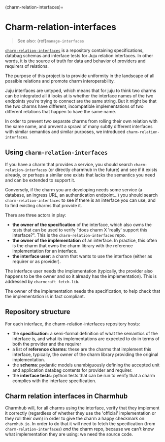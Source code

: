 (charm-relation-interfaces)=
# Charm-relation-interfaces

> See also: {ref}`manage-interfaces`

[`charm-relation-interfaces`](https://github.com/canonical/charm-relation-interfaces) is a repository containing specifications, databag schemas and interface tests for Juju relation interfaces. In other words, it is the source of truth for data and behavior of providers and requirers of relations.

The purpose of this project is to provide uniformity in the landscape of all possible relations and promote charm interoperability.

Juju interfaces are untyped, which means that for juju to think two charms can be integrated all it looks at is whether the interface names of the two endpoints you're trying to connect are the same string. But it might be that the two charms have different, incompatible implementations of two different relations that happen to have the same name.

In order to prevent two separate charms from rolling their own relation with the same name, and prevent a sprawl of many subtly different interfaces with similar semantics and similar purposes, we introduced `charm-relation-interfaces`.

## Using `charm-relation-interfaces`

If you have a charm that provides a service, you should search `charm-relation-interfaces` (or directly charmhub in the future) and see if it exists already, or perhaps a similar one exists that lacks the semantics you need and can be extended to support it.

Conversely, if the charm you are developing needs some service (a database, an ingress URL, an authentication endpoint...)  you should search `charm-relation-interfaces` to see if there is an interface you can use, and to find existing charms that provide it.

There are three actors in play:

* **the owner of the specification** of the interface, which also owns the tests that can be used to verify "does charm X 'really' support this interface?". This is the `charm-relation-interfaces` repo.
* **the owner of the implementation** of an interface. In practice, this often is the charm that owns the charm library with the reference implementation for an interface.
* **the interface user**: a charm that wants to use the interface (either as requirer or as provider).

The interface user needs the implementation (typically, the provider also happens to be the owner and so it already has the implementation). This is addressed by `charmcraft fetch-lib`.

The owner of the implementation needs the specification, to help check that the implementation is in fact compliant.

## Repository structure

For each interface, the charm-relation-interfaces repository hosts:
- the **specification**: a semi-formal definition of what the semantics of the interface is, and what its implementations are expected to do in terms of both the provider and the requirer
- a list of **reference charms**: these are the charms that implement this interface, typically, the owner of the charm library providing the original implementation.
- the **schema**: pydantic models unambiguously defining the accepted unit and application databag contents for provider and requirer.
- the **interface tests**: python tests that can be run to verify that a charm complies with the interface specification.


## Charm relation interfaces in Charmhub
Charmhub will, for all charms using the interface, verify that they implement it correctly (regardless of whether they use the 'official' implementation or they roll their own) in order to give the charm a happy checkmark on `charmhub.io`. In order to do that it will need to fetch the specification (from `charm-relation-interfaces`) *and* the charm repo, because we can't know what implementation they are using: we need the source code.
